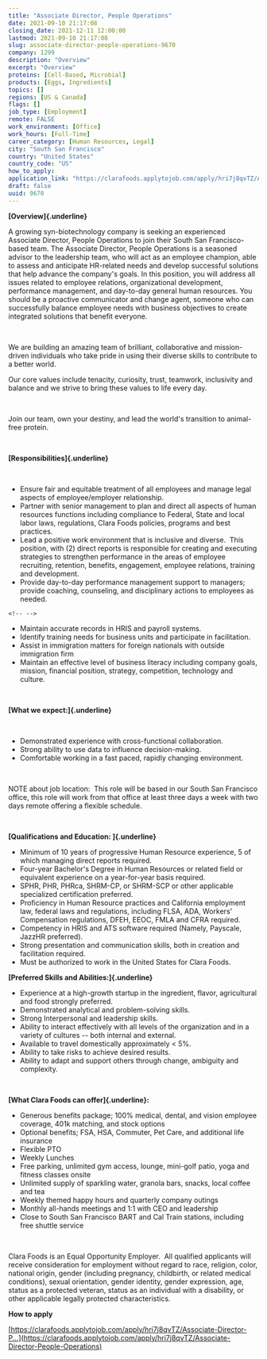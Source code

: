 ```yaml
---
title: "Associate Director, People Operations"
date: 2021-09-10 21:17:08
closing_date: 2021-12-11 12:00:00
lastmod: 2021-09-10 21:17:08
slug: associate-director-people-operations-9670
company: 1299
description: "Overview"
excerpt: "Overview"
proteins: [Cell-Based, Microbial]
products: [Eggs, Ingredients]
topics: []
regions: [US & Canada]
flags: []
job_type: [Employment]
remote: FALSE
work_environment: [Office]
work_hours: [Full-Time]
career_category: [Human Resources, Legal]
city: "South San Francisco"
country: "United States"
country_code: "US"
how_to_apply: 
application_link: "https://clarafoods.applytojob.com/apply/hri7j8qvTZ/Associate-Director-People-Operations"
draft: false
uuid: 9670
---
```

**[Overview]{.underline}**

A growing syn-biotechnology company is seeking an experienced Associate
Director, People Operations to join their South San Francisco-based
team. The Associate Director, People Operations is a seasoned advisor to
the leadership team, who will act as an employee champion, able to
assess and anticipate HR-related needs and develop successful solutions
that help advance the company's goals. In this position, you will
address all issues related to employee relations, organizational
development, performance management, and day-to-day general human
resources. You should be a proactive communicator and change agent,
someone who can successfully balance employee needs with business
objectives to create integrated solutions that benefit everyone.

 

We are building an amazing team of brilliant, collaborative and
mission-driven individuals who take pride in using their diverse skills
to contribute to a better world.

Our core values include tenacity, curiosity, trust, teamwork,
inclusivity and balance and we strive to bring these values to life
every day.

 

Join our team, own your destiny, and lead the world\'s transition to
animal-free protein.

 

**[Responsibilities]{.underline}**

 

-   Ensure fair and equitable treatment of all employees and manage
    legal aspects of employee/employer relationship.
-   Partner with senior management to plan and direct all aspects of
    human resources functions including compliance to Federal, State and
    local labor laws, regulations, Clara Foods policies, programs and
    best practices.
-   Lead a positive work environment that is inclusive and diverse. 
    This position, with (2) direct reports is responsible for creating
    and executing strategies to strengthen performance in the areas of
    employee recruiting, retention, benefits, engagement, employee
    relations, training and development. 
-   Provide day-to-day performance management support to managers;
    provide coaching, counseling, and disciplinary actions to employees
    as needed.

```{=html}
<!-- -->
```
-   Maintain accurate records in HRIS and payroll systems.
-   Identify training needs for business units and participate in
    facilitation.
-   Assist in immigration matters for foreign nationals with outside
    immigration firm
-   Maintain an effective level of business literacy including company
    goals, mission, financial position, strategy, competition,
    technology and culture.

 

**[What we expect:]{.underline}**

 

-   Demonstrated experience with cross-functional collaboration.
-   Strong ability to use data to influence decision-making.
-   Comfortable working in a fast paced, rapidly changing environment.

 

NOTE about job location:  This role will be based in our South San
Francisco office, this role will work from that office at least three
days a week with two days remote offering a flexible schedule.

 

**[Qualifications and Education: ]{.underline}**

-   Minimum of 10 years of progressive Human Resource experience, 5 of
    which managing direct reports required.
-   Four-year Bachelor's Degree in Human Resources or related field or
    equivalent experience on a year-for-year basis required.
-   SPHR, PHR, PHRca, SHRM-CP, or SHRM-SCP or other applicable
    specialized certification preferred.
-   Proficiency in Human Resource practices and California employment
    law, federal laws and regulations, including FLSA, ADA, Workers'
    Compensation regulations, DFEH, EEOC, FMLA and CFRA required.
-   Competency in HRIS and ATS software required (Namely, Payscale,
    JazzHR preferred).
-   Strong presentation and communication skills, both in creation and
    facilitation required.
-   Must be authorized to work in the United States for Clara Foods.

**[Preferred Skills and Abilities:]{.underline}**

-   Experience at a high-growth startup in the ingredient, flavor,
    agricultural and food strongly preferred.
-   Demonstrated analytical and problem-solving skills.
-   Strong Interpersonal and leadership skills.
-   Ability to interact effectively with all levels of the organization
    and in a variety of cultures -- both internal and external.
-   Available to travel domestically approximately \< 5%.
-   Ability to take risks to achieve desired results.
-   Ability to adapt and support others through change, ambiguity and
    complexity.

 

**[What Clara Foods can offer]{.underline}:**

-   Generous benefits package; 100% medical, dental, and vision employee
    coverage, 401k matching, and stock options
-   Optional benefits; FSA, HSA, Commuter, Pet Care, and additional life
    insurance
-   Flexible PTO
-   Weekly Lunches
-   Free parking, unlimited gym access, lounge, mini-golf patio, yoga
    and fitness classes onsite
-   Unlimited supply of sparkling water, granola bars, snacks, local
    coffee and tea
-   Weekly themed happy hours and quarterly company outings
-   Monthly all-hands meetings and 1:1 with CEO and leadership
-   Close to South San Francisco BART and Cal Train stations, including
    free shuttle service

 

Clara Foods is an Equal Opportunity Employer.  All qualified applicants
will receive consideration for employment without regard to race,
religion, color, national origin, gender (including pregnancy,
childbirth, or related medical conditions), sexual orientation, gender
identity, gender expression, age, status as a protected veteran, status
as an individual with a disability, or other applicable legally
protected characteristics.


**How to apply**


[https://clarafoods.applytojob.com/apply/hri7j8qvTZ/Associate-Director-P...](https://clarafoods.applytojob.com/apply/hri7j8qvTZ/Associate-Director-People-Operations)
